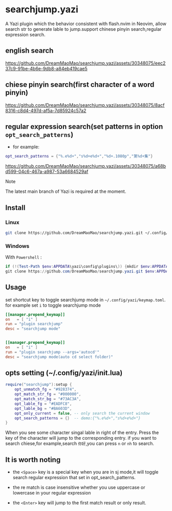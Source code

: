 # searchjump.yazi

A Yazi plugin which the behavior consistent with flash.nvim in Neovim, allow search str to generate lable to jump.support chinese pinyin search,regular expression search.



## english search
https://github.com/DreamMaoMao/searchjump.yazi/assets/30348075/eec237c9-91be-4b6e-9db8-a84eb419cae5

## chiese pinyin search(first character of a word pinyin)
https://github.com/DreamMaoMao/searchjump.yazi/assets/30348075/8acf8316-c8d4-497d-af5a-7d85924c57a2

## regular expression search(set patterns in option `opt_search_patterns`)
- for example:
```lua
opt_search_patterns = {"%.e%d+","s%d+e%d+","%d+.1080p","第%d+集"}
```

https://github.com/DreamMaoMao/searchjump.yazi/assets/30348075/a68bd599-04c6-467a-a987-53a6684529af


> [!NOTE]
> The latest main branch of Yazi is required at the moment.


## Install

### Linux

```bash
git clone https://github.com/DreamMaoMao/searchjump.yazi.git ~/.config/yazi/plugins/searchjump.yazi
```

### Windows

With `Powershell` :

```powershell
if (!(Test-Path $env:APPDATA\yazi\config\plugins\)) {mkdir $env:APPDATA\yazi\config\plugins\}
git clone https://github.com/DreamMaoMao/searchjump.yazi.git $env:APPDATA\yazi\config\plugins\searchjump.yazi
```

## Usage

set shortcut key to toggle searchjump mode in `~/.config/yazi/keymap.toml`. for example set `i` to toggle searchjump mode

```toml
[[manager.prepend_keymap]]
on   = [ "i" ]
run = "plugin searchjump"
desc = "searchjump mode"


[[manager.prepend_keymap]]
on   = [ "i" ]
run = "plugin searchjump --args='autocd'"
desc = "searchjump mode(auto cd select folder)"
```

## opts setting (~/.config/yazi/init.lua)
```lua
require("searchjump"):setup {
	opt_unmatch_fg = "#928374",
    opt_match_str_fg = "#000000",
    opt_match_str_bg = "#73AC3A",
    opt_lable_fg = "#EADFC8",
    opt_lable_bg = "#BA603D",
    opt_only_current = false, -- only search the current window
    opt_search_patterns = {}  -- demo:{"%.e%d+","s%d+e%d+"}
}
```

When you see some character singal lable in right of the entry.
Press the key of the character will jump to the corresponding entry.
if you want to search chiese,for example,search `你好`,you can press `n` or `nh`
 to search.


## It is worth noting

- the `<Space>` key is a special key when you are in sj mode,it will toggle search regular expression that set in opt_search_patterns.

-  the re match is case insensitive whether you use uppercase or lowercase in your regular expression

- the `<Enter>` key will jump to the first match result or only result.